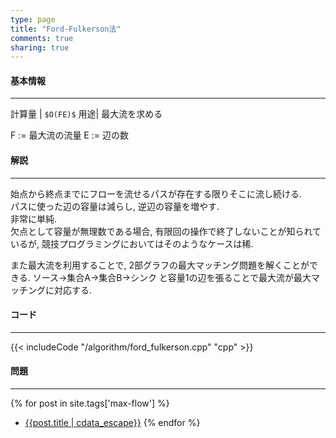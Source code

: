 ```yaml
---
type: page
title: "Ford-Fulkerson法"
comments: true
sharing: true
---
```


#### 基本情報
  
***

計算量 | `$O(FE)$`
用途| 最大流を求める
  
F := 最大流の流量
E := 辺の数


#### 解説

***

始点から終点までにフローを流せるパスが存在する限りそこに流し続ける.  
パスに使った辺の容量は減らし, 逆辺の容量を増やす.  
非常に単純.  
欠点として容量が無理数である場合, 有限回の操作で終了しないことが知られているが, 競技プログラミングにおいてはそのようなケースは稀.  

また最大流を利用することで, 2部グラフの最大マッチング問題を解くことができる. ソース->集合A->集合B->シンク と容量1の辺を張ることで最大流が最大マッチングに対応する.

#### コード

***

{{< includeCode "/algorithm/ford_fulkerson.cpp" "cpp" >}}



#### 問題

***  

{% for post in site.tags['max-flow'] %}
* [{{post.title | cdata_escape}}]({{post.url}})
{% endfor %}
